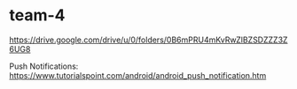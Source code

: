 # team-4
https://drive.google.com/drive/u/0/folders/0B6mPRU4mKvRwZlBZSDZZZ3Z6UG8

Push Notifications: https://www.tutorialspoint.com/android/android_push_notification.htm
